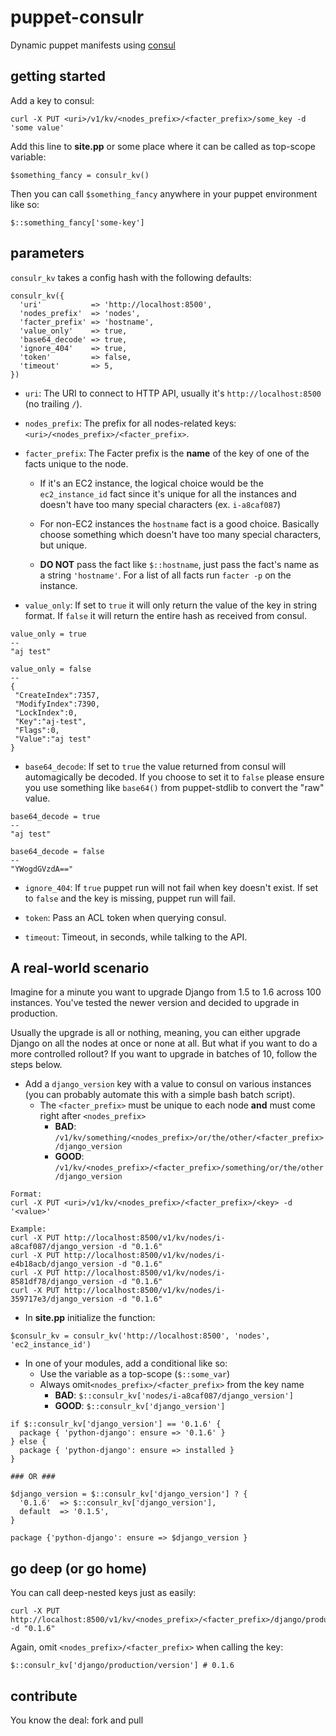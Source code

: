 # puppet-consulr
Dynamic puppet manifests using [consul](https://www.consul.io/)

## getting started
Add a key to consul:
```
curl -X PUT <uri>/v1/kv/<nodes_prefix>/<facter_prefix>/some_key -d 'some value'
```

Add this line to **site.pp** or some place where it can be called as top-scope variable:
```
$something_fancy = consulr_kv()
```

Then you can call `$something_fancy` anywhere in your puppet environment like so:
```
$::something_fancy['some-key']
```

## parameters
`consulr_kv` takes a config hash with the following defaults:
```
consulr_kv({
  'uri'           => 'http://localhost:8500',
  'nodes_prefix'  => 'nodes',
  'facter_prefix' => 'hostname',
  'value_only'    => true,
  'base64_decode' => true,
  'ignore_404'    => true,
  'token'         => false,
  'timeout'       => 5,
})
```

* `uri`: The URI to connect to HTTP API, usually it's `http://localhost:8500` (no trailing `/`).
 
* `nodes_prefix`: The prefix for all nodes-related keys: `<uri>/<nodes_prefix>/<facter_prefix>`.

* `facter_prefix`: The Facter prefix is the **name** of the key of one of the facts unique to the node.

  * If it's an EC2 instance, the logical choice would be the `ec2_instance_id` fact since it's unique for all the instances and doesn't have too many special characters (ex. `i-a8caf087`)

  * For non-EC2 instances the `hostname` fact is a good choice. Basically choose something which doesn't have too many special characters, but unique.

  * **DO NOT** pass the fact like `$::hostname`, just pass the fact's name as a string `'hostname'`. For a list of all facts run `facter -p` on the instance.

* `value_only`: If set to `true` it will only return the value of the key in string format. If `false` it will return the entire hash as received from consul.

```
value_only = true
--
"aj test"
```

```
value_only = false
--
{
 "CreateIndex":7357,
 "ModifyIndex":7390,
 "LockIndex":0,
 "Key":"aj-test",
 "Flags":0,
 "Value":"aj test"
}
```

* `base64_decode`: If set to `true` the value returned from consul will automagically be decoded. If you choose to set it to `false` please ensure you use something like `base64()` from puppet-stdlib to convert the "raw" value.
```
base64_decode = true
--
"aj test"
```

```
base64_decode = false
--
"YWogdGVzdA=="
```

* `ignore_404`: If `true` puppet run will not fail when key doesn't exist. If set to `false` and the key is missing, puppet run will fail.

* `token`: Pass an ACL token when querying consul.

* `timeout`: Timeout, in seconds, while talking to the API.

## A real-world scenario
Imagine for a minute you want to upgrade Django from 1.5 to 1.6 across 100 instances. You've tested the newer version and decided to upgrade in production.

Usually the upgrade is all or nothing, meaning, you can either upgrade Django on all the nodes at once or none at all. But what if you want to do a more controlled rollout? If you want to upgrade in batches of 10, follow the steps below.

* Add a `django_version` key with a value to consul on various instances (you can probably automate this with a simple bash batch script).
  * The `<facter_prefix>` must be unique to each node **and** must come right after `<nodes_prefix>`
    * **BAD**: `/v1/kv/something/<nodes_prefix>/or/the/other/<facter_prefix>/django_version`
    * **GOOD**: `/v1/kv/<nodes_prefix>/<facter_prefix>/something/or/the/other/django_version`
```
Format:
curl -X PUT <uri>/v1/kv/<nodes_prefix>/<facter_prefix>/<key> -d '<value>'

Example:
curl -X PUT http://localhost:8500/v1/kv/nodes/i-a8caf087/django_version -d "0.1.6"
curl -X PUT http://localhost:8500/v1/kv/nodes/i-e4b18acb/django_version -d "0.1.6"
curl -X PUT http://localhost:8500/v1/kv/nodes/i-8581df78/django_version -d "0.1.6"
curl -X PUT http://localhost:8500/v1/kv/nodes/i-359717e3/django_version -d "0.1.6"
```
* In **site.pp** initialize the function:

```$consulr_kv = consulr_kv('http://localhost:8500', 'nodes', 'ec2_instance_id')```

* In one of your modules, add a conditional like so:
  * Use the variable as a top-scope (`$::some_var`)
  * Always omit`<nodes_prefix>/<facter_prefix>` from the key name
    * **BAD**: `$::consulr_kv['nodes/i-a8caf087/django_version']`
    * **GOOD**: `$::consulr_kv['django_version']`
```
if $::consulr_kv['django_version'] == '0.1.6' {
  package { 'python-django': ensure => '0.1.6' }
} else {
  package { 'python-django': ensure => installed }
}

### OR ###

$django_version = $::consulr_kv['django_version'] ? {
  '0.1.6'  => $::consulr_kv['django_version'],
  default  => '0.1.5',
}

package {'python-django': ensure => $django_version }
```

## go deep (or go home)
You can call deep-nested keys just as easily:
```
curl -X PUT http://localhost:8500/v1/kv/<nodes_prefix>/<facter_prefix>/django/production/version -d "0.1.6"
```
Again, omit `<nodes_prefix>/<facter_prefix>` when calling the key:
```
$::consulr_kv['django/production/version'] # 0.1.6
```

## contribute
You know the deal: fork and pull
